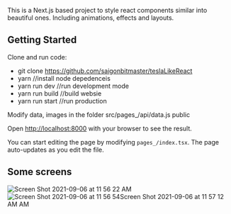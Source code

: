 This is a Next.js based project to style react components similar into beautiful ones. Including animations, effects and layouts.


## Getting Started
Clone and run code: 
- git clone https://github.com/saigonbitmaster/teslaLikeReact
- yarn //install node depedenceis
- yarn run dev //run development mode 
- yarn run build //build websie
- yarn run start //run production

Modify data, images in the folder
src/pages_/api/data.js
public


Open [http://localhost:8000](http://localhost:8000) with your browser to see the result.

You can start editing the page by modifying `pages_/index.tsx`. The page auto-updates as you edit the file.

## Some screens
![Screen Shot 2021-09-06 at 11 56 22 AM](https://user-images.githubusercontent.com/89018674/132180413-aa6ef60d-2fed-430c-892d-405ac3f86dcf.jpg)
![Screen Shot 2021-09-06 at 11 56 54![Screen Shot 2021-09-06 at 11 57 12 AM](https://user-images.githubusercontent.com/89018674/132181780-4cbf9208-5a4f-4ab4-99a1-aa3d6f189c79.jpg)
 AM](https://user-images.githubusercontent.com/89018674/132181614-e36df7b2-e316-406a-a845-d8490c5314ae.jpg)
